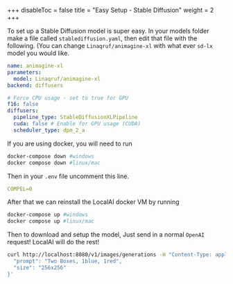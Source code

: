 +++
disableToc = false
title = "Easy Setup - Stable Diffusion"
weight = 2
+++

To set up a Stable Diffusion model is super easy.
In your models folder make a file called ``stablediffusion.yaml``, then edit that file with the following. (You can change ``Linaqruf/animagine-xl`` with what ever ``sd-lx`` model you would like.
```yaml
name: animagine-xl
parameters:
  model: Linaqruf/animagine-xl
backend: diffusers

# Force CPU usage - set to true for GPU
f16: false
diffusers:
  pipeline_type: StableDiffusionXLPipeline
  cuda: false # Enable for GPU usage (CUDA)
  scheduler_type: dpm_2_a
```

If you are using docker, you will need to run
```bash
docker-compose down #windows
docker compose down #linux/mac
```

Then in your ``.env`` file uncomment this line.
```yaml
COMPEL=0
```

After that we can reinstall the LocalAI docker VM by running
```bash
docker-compose up #windows
docker compose up #linux/mac
```

Then to download and setup the model, Just send in a normal ``OpenAI`` request! LocalAI will do the rest!
```bash
curl http://localhost:8080/v1/images/generations -H "Content-Type: application/json" -d '{
  "prompt": "Two Boxes, 1blue, 1red",
  "size": "256x256"
}'
```
